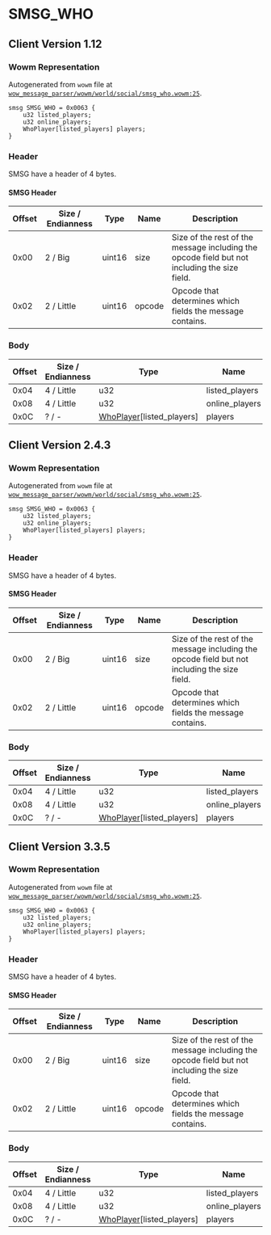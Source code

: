 # SMSG_WHO

## Client Version 1.12

### Wowm Representation

Autogenerated from `wowm` file at [`wow_message_parser/wowm/world/social/smsg_who.wowm:25`](https://github.com/gtker/wow_messages/tree/main/wow_message_parser/wowm/world/social/smsg_who.wowm#L25).
```rust,ignore
smsg SMSG_WHO = 0x0063 {
    u32 listed_players;
    u32 online_players;
    WhoPlayer[listed_players] players;
}
```
### Header

SMSG have a header of 4 bytes.

#### SMSG Header

| Offset | Size / Endianness | Type   | Name   | Description |
| ------ | ----------------- | ------ | ------ | ----------- |
| 0x00   | 2 / Big           | uint16 | size   | Size of the rest of the message including the opcode field but not including the size field.|
| 0x02   | 2 / Little        | uint16 | opcode | Opcode that determines which fields the message contains.|

### Body

| Offset | Size / Endianness | Type | Name | Description | Comment |
| ------ | ----------------- | ---- | ---- | ----------- | ------- |
| 0x04 | 4 / Little | u32 | listed_players |  |  |
| 0x08 | 4 / Little | u32 | online_players |  |  |
| 0x0C | ? / - | [WhoPlayer](whoplayer.md)[listed_players] | players |  |  |

## Client Version 2.4.3

### Wowm Representation

Autogenerated from `wowm` file at [`wow_message_parser/wowm/world/social/smsg_who.wowm:25`](https://github.com/gtker/wow_messages/tree/main/wow_message_parser/wowm/world/social/smsg_who.wowm#L25).
```rust,ignore
smsg SMSG_WHO = 0x0063 {
    u32 listed_players;
    u32 online_players;
    WhoPlayer[listed_players] players;
}
```
### Header

SMSG have a header of 4 bytes.

#### SMSG Header

| Offset | Size / Endianness | Type   | Name   | Description |
| ------ | ----------------- | ------ | ------ | ----------- |
| 0x00   | 2 / Big           | uint16 | size   | Size of the rest of the message including the opcode field but not including the size field.|
| 0x02   | 2 / Little        | uint16 | opcode | Opcode that determines which fields the message contains.|

### Body

| Offset | Size / Endianness | Type | Name | Description | Comment |
| ------ | ----------------- | ---- | ---- | ----------- | ------- |
| 0x04 | 4 / Little | u32 | listed_players |  |  |
| 0x08 | 4 / Little | u32 | online_players |  |  |
| 0x0C | ? / - | [WhoPlayer](whoplayer.md)[listed_players] | players |  |  |

## Client Version 3.3.5

### Wowm Representation

Autogenerated from `wowm` file at [`wow_message_parser/wowm/world/social/smsg_who.wowm:25`](https://github.com/gtker/wow_messages/tree/main/wow_message_parser/wowm/world/social/smsg_who.wowm#L25).
```rust,ignore
smsg SMSG_WHO = 0x0063 {
    u32 listed_players;
    u32 online_players;
    WhoPlayer[listed_players] players;
}
```
### Header

SMSG have a header of 4 bytes.

#### SMSG Header

| Offset | Size / Endianness | Type   | Name   | Description |
| ------ | ----------------- | ------ | ------ | ----------- |
| 0x00   | 2 / Big           | uint16 | size   | Size of the rest of the message including the opcode field but not including the size field.|
| 0x02   | 2 / Little        | uint16 | opcode | Opcode that determines which fields the message contains.|

### Body

| Offset | Size / Endianness | Type | Name | Description | Comment |
| ------ | ----------------- | ---- | ---- | ----------- | ------- |
| 0x04 | 4 / Little | u32 | listed_players |  |  |
| 0x08 | 4 / Little | u32 | online_players |  |  |
| 0x0C | ? / - | [WhoPlayer](whoplayer.md)[listed_players] | players |  |  |

